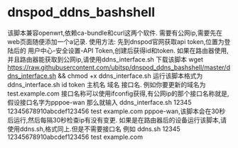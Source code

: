 # dnspod_ddns_bashshell
该脚本兼容openwrt,依赖ca-bundle和curl这两个软件.
需要有公网ip,需要先在web页面随便添加一个a记录.
使用方法:
先到dnspod官网获取api token,位置为登陆后的 用户中心-安全设置-API Token,创建后获得id和token.
如果在路由器使用,并且路由器能获取到公网ip,请使用ddns_interface.sh
下载该脚本 wget https://raw.githubusercontent.com/ubitsp/dnspod_ddns_bashshell/master/ddns_interface.sh && chmod +x ddns_interface.sh
 运行该脚本格式为 ddns_interface.sh id token 主机名 域名 接口名.
例如你要更新的域名为test.example.com 接口名称可以使用ifconfig获得,有公网ip的那个接口名称就是,假设接口名字为pppoe-wan 那么就输入 ddns_interface.sh 12345 12345678910abcdef123456 test example.com pppoe-wan,该脚本会在30秒后运行,然后每隔30秒检查ip有没有变更.
如果是在路由器后的设备运行该脚本,请使用ddns.sh,格式同上.但是不需要接口名
例如 
ddns.sh 12345 12345678910abcdef123456 test example.com
